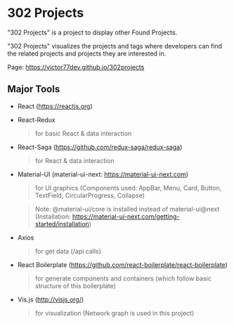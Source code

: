 # 302 Projects
"302 Projects" is a project to display other Found Projects.

"302 Projects" visualizes the projects and tags where developers can find the related projects and projects they are interested in.

Page: https://victor77dev.github.io/302projects

## Major Tools
* React (https://reactjs.org)
* React-Redux
   > for basic React & data interaction
* React-Saga (https://github.com/redux-saga/redux-saga)
   > for React & data interaction
* Material-UI (material-ui-next: https://material-ui-next.com)
   > for UI graphics (Components used: AppBar, Menu, Card, Button, TextField, CircularProgress, Collapse)

   > Note: @material-ui/core is installed instead of material-ui@next (Installation: https://material-ui-next.com/getting-started/installation)
* Axios
   > for get data (/api calls)
* React Boilerplate (https://github.com/react-boilerplate/react-boilerplate)
   > for generate components and containers (which follow basic structure of this boilerplate)
* Vis.js (http://visjs.org/)
   > for visualization (Network graph is used in this project)
